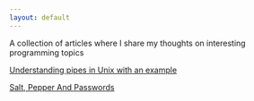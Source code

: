 ```yaml
---
layout: default
---
```


A collection of articles where I share my thoughts on interesting programming topics

[Understanding pipes in Unix with an example](https://messagetobala.github.io/blog/unix-pipes)

[Salt, Pepper And Passwords](https://messagetobala.github.io/blog/Salt-Pepper-Passwords)
